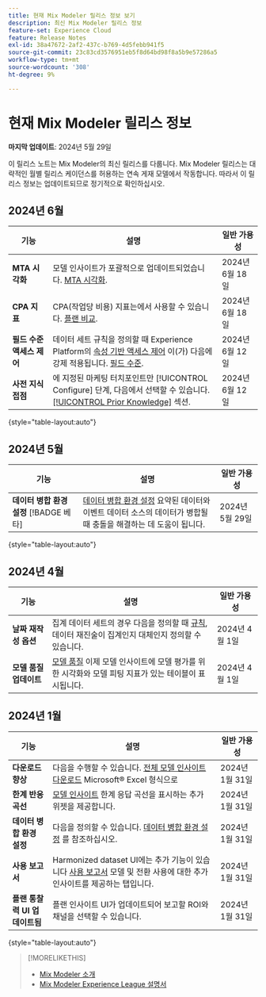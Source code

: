 ```yaml
---
title: 현재 Mix Modeler 릴리스 정보 보기
description: 최신 Mix Modeler 릴리스 정보
feature-set: Experience Cloud
feature: Release Notes
exl-id: 38a47672-2af2-437c-b769-4d5febb941f5
source-git-commit: 23c83cd3576951eb5f8d64bd98f8a5b9e57286a5
workflow-type: tm+mt
source-wordcount: '308'
ht-degree: 9%

---
```


# 현재 Mix Modeler 릴리스 정보

**마지막 업데이트**: 2024년 5월 29일

이 릴리스 노트는 Mix Modeler의 최신 릴리스를 다룹니다. Mix Modeler 릴리스는 대략적인 월별 릴리스 케이던스를 허용하는 연속 게재 모델에서 작동합니다. 따라서 이 릴리스 정보는 업데이트되므로 정기적으로 확인하십시오.

## 2024년 6월

| 기능 | 설명 | 일반 가용성 |
|---|---|---|
| **MTA 시각화** | 모델 인사이트가 포괄적으로 업데이트되었습니다. [MTA 시각화](../models/insights.md#attribution). | 2024년 6월 18일 |
| **CPA 지표** | CPA(작업당 비용) 지표는에서 사용할 수 있습니다. [플랜 비교](../plans/compare.md). | 2024년 6월 18일 |
| **필드 수준 액세스 제어** | 데이터 세트 규칙을 정의할 때 Experience Platform의 [속성 기반 액세스 제어](https://experienceleague.adobe.com/en/docs/experience-platform/access-control/abac/overview) 이(가) 다음에 강제 적용됩니다. [필드 수준](../harmonize-data/dataset-rules.md#field-level-access-control). | 2024년 6월 12일 |
| **사전 지식 접점** | 에 지정된 마케팅 터치포인트만 [!UICONTROL Configure] 단계, 다음에서 선택할 수 있습니다. [[!UICONTROL Prior Knowledge]](../models/create.md) 섹션. | 2024년 6월 12일 |

{style="table-layout:auto"}

## 2024년 5월

| 기능 | 설명 | 일반 가용성 |
|---|---|---|
| **데이터 병합 환경 설정** [!BADGE 베타] | [데이터 병합 환경 설정](../harmonize-data/dataset-rules.md#data-merge-preferences) 요약된 데이터와 이벤트 데이터 소스의 데이터가 병합될 때 충돌을 해결하는 데 도움이 됩니다. | 2024년 5월 29일 |

{style="table-layout:auto"}




## 2024년 4월

| 기능 | 설명 | 일반 가용성 |
|---|---|---|
| **날짜 재작성 옵션** | 집계 데이터 세트의 경우 다음을 정의할 때 [규칙](../harmonize-data/dataset-rules.md), 데이터 재진술이 집계인지 대체인지 정의할 수 있습니다. | 2024년 4월 1일 |
| **모델 품질 업데이트** | [모델 품질](/help/models/insights.md) 이제 모델 인사이트에 모델 평가를 위한 시각화와 모델 피팅 지표가 있는 테이블이 표시됩니다. | 2024년 4월 1일 |


## 2024년 1월

| 기능 | 설명 | 일반 가용성 |
|---|---|---|
| **다운로드 향상** | 다음을 수행할 수 있습니다. [전체 모델 인사이트 다운로드](../models/insights.md) Microsoft® Excel 형식으로 | 2024년 1월 31일 |
| **한계 반응 곡선** | [모델 인사이트](../models/insights.md) 한계 응답 곡선을 표시하는 추가 위젯을 제공합니다. | 2024년 1월 31일 |
| **데이터 병합 환경 설정** | 다음을 정의할 수 있습니다. [데이터 병합 환경 설정](../harmonize-data/dataset-rules.md#data-merge-preferences) 를 참조하십시오. | 2024년 1월 31일 |
| **사용 보고서** | Harmonized dataset UI에는 추가 기능이 있습니다 [사용 보고서](../harmonize-data/usage-report.md) 모델 및 전환 사용에 대한 추가 인사이트를 제공하는 탭입니다. | 2024년 1월 31일 |
| **플랜 통찰력 UI 업데이트됨** | 플랜 인사이트 UI가 업데이트되어 보고할 ROI와 채널을 선택할 수 있습니다. | 2024년 1월 31일 |

{style="table-layout:auto"}


>[!MORELIKETHIS]
>
>* [Mix Modeler 소개](https://business.adobe.com/products/experience-platform/planning-and-measurement.html)
>* [Mix Modeler Experience League 설명서](https://experienceleague.adobe.com/ko/docs/mix-modeler)
